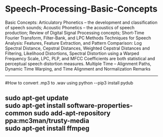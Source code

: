 # Speech-Processing-Basic-Concepts
Basic Concepts: Articulatory Phonetics – the development and classification of speech sounds; Acoustic Phonetics – the acoustics of speech production; Review of Digital Signal Processing concepts; Short-Time Fourier Transform, Filter-Bank, and LPC Methods Techniques for Speech Analysis: Features, Feature Extraction, and Pattern Comparison: Log Spectral Distance, Cepstral Distances, Weighted Cepstral Distances and Filtering, Likelihood Distortions, Spectral Distortion using a Warped Frequency Scale, LPC, PLP, and MFCC Coefficients are both statistical and perceptual speech distortion measures. Multiple Time – Alignment Paths, Dynamic Time Warping, and Time Alignment and Normalization Remarks

-----------------------------------------------------
#How to convert .mp3 to .wav using python
--pip3 install pydub

sudo apt-get update  
sudo apt-get install software-properties-common
sudo add-apt-repository ppa:mc3man/trusty-media  
sudo apt-get install ffmpeg 
-----------------------------------------------------

